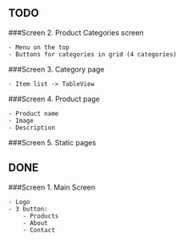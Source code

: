 ## TODO

###Screen 2. Product Categories screen

	- Menu on the top
	- Buttons for categories in grid (4 categories)

###Screen 3. Category page

	- Item list -> TableView

###Screen 4. Product page

	- Product name
	- Image
	- Description

###Screen 5. Static pages

## DONE

###Screen 1. Main Screen

	- Logo
	- 3 button:
		- Products
		- About
		- Contact